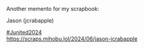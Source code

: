 Another memento for my scrapbook:

Jason (jcrabapple)

[\#<span>Junited2024</span>](https://social.lol/tags/Junited2024)  
[<span class="invisible">https://</span><span class="ellipsis">scraps.mihobu.lol/2024/06/jaso</span><span class="invisible">n-jcrabapple</span>](https://scraps.mihobu.lol/2024/06/jason-jcrabapple)